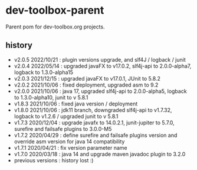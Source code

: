 <!--
  - MIT License
  -
  - Copyright © 2020-2021 dev-toolbox.org
  -
  - Permission is hereby granted, free of charge, to any person obtaining a copy of this software and associated documentation files
  - (the "Software"), to deal in the Software without restriction, including without limitation the rights to use, copy, modify, merge, publish,
  - distribute, sublicense, and/or sell copies of the Software, and to permit persons to whom the Software is furnished to do so, subject to the
  - following conditions:
  -
  - The above copyright notice and this permission notice shall be included in all copies or substantial portions of the Software.
  -
  - THE SOFTWARE IS PROVIDED "AS IS", WITHOUT WARRANTY OF ANY KIND, EXPRESS OR IMPLIED, INCLUDING BUT NOT LIMITED TO THE WARRANTIES OF
  - MERCHANTABILITY, FITNESS FOR A PARTICULAR PURPOSE AND NONINFRINGEMENT. IN NO EVENT SHALL THE AUTHORS OR COPYRIGHT HOLDERS BE LIABLE FOR ANY
  - CLAIM, DAMAGES OR OTHER LIABILITY, WHETHER IN AN ACTION OF CONTRACT, TORT OR OTHERWISE, ARISING FROM, OUT OF OR IN CONNECTION WITH THE SOFTWARE
  - OR THE USE OR OTHER DEALINGS IN THE SOFTWARE.
  -->

dev-toolbox-parent
==================

Parent pom for dev-toolbox.org projects.

history
-------
- v2.0.5 2022/10/21 : plugin versions upgrade, and slf4J / logback / junit
- v2.0.4 2022/05/14 : upgraded javaFX to v17.0.2, slf4j-api to 2.0.0-alpha7, logback to 1.3.0-alpha15
- v2.0.3 2021/12/15 : upgraded javaFX to v17.0.1, JUnit to 5.8.2
- v2.0.2 2021/10/06 : fixed deployment, upgraded asm to 9.2
- v2.0.0 2021/10/06 : java 17, upgraded slf4j-api to 2.0.0-alpha5, logback to 1.3.0-alpha10, junit to v 5.8.1
- v1.8.3 2021/10/06 : fixed java version / deployment
- v1.8.0 2021/10/06 : jdk11 branch, downgraded slf4j-api to v1.7.32, logback to v1.2.6 / upgraded junit to v 5.8.1
- v1.7.3 2020/12/04 : upgrade javafx to 14.0.2.1, junit-jupiter to 5.7.0, surefire and failsafe plugins to 3.0.0-M5
- v1.7.2 2020/04/29 : define surefire and failsafe plugins version and override asm version for java 14 compatibility
- v1.7.1 2020/04/21 : fix version parameter name
- v1.7.0 2020/03/18 : java 14 and upgrade maven javadoc plugin to 3.2.0
- previous versions : history lost :)